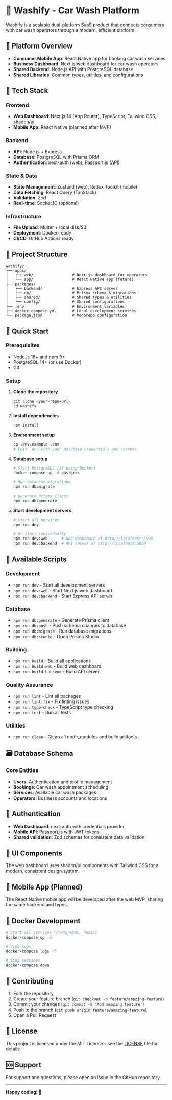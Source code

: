# 🚗 Washify - Car Wash Platform

Washify is a scalable dual-platform SaaS product that connects consumers with car wash operators through a modern, efficient platform.

## 🎯 Platform Overview

- **Consumer Mobile App**: React Native app for booking car wash services
- **Business Dashboard**: Next.js web dashboard for car wash operators
- **Shared Backend**: Node.js API with PostgreSQL database
- **Shared Libraries**: Common types, utilities, and configurations

## 🧱 Tech Stack

### Frontend
- **Web Dashboard**: Next.js 14 (App Router), TypeScript, Tailwind CSS, shadcn/ui
- **Mobile App**: React Native (planned after MVP)

### Backend
- **API**: Node.js + Express
- **Database**: PostgreSQL with Prisma ORM
- **Authentication**: next-auth (web), Passport.js (API)

### State & Data
- **State Management**: Zustand (web), Redux Toolkit (mobile)
- **Data Fetching**: React Query (TanStack)
- **Validation**: Zod
- **Real-time**: Socket.IO (optional)

### Infrastructure
- **File Upload**: Multer + local disk/S3
- **Deployment**: Docker-ready
- **CI/CD**: GitHub Actions ready

## 📁 Project Structure

```
washify/
├── apps/
│   ├── web/                 # Next.js dashboard for operators
│   └── app/                 # React Native app (future)
├── packages/
│   ├── backend/             # Express API server
│   ├── db/                  # Prisma schema & migrations
│   ├── shared/              # Shared types & utilities
│   └── config/              # Shared configurations
├── .env                     # Environment variables
├── docker-compose.yml       # Local development services
└── package.json             # Monorepo configuration
```

## 🚀 Quick Start

### Prerequisites

- Node.js 18+ and npm 9+
- PostgreSQL 14+ (or use Docker)
- Git

### Setup

1. **Clone the repository**
   ```bash
   git clone <your-repo-url>
   cd washify
   ```

2. **Install dependencies**
   ```bash
   npm install
   ```

3. **Environment setup**
   ```bash
   cp .env.example .env
   # Edit .env with your database credentials and secrets
   ```

4. **Database setup**
   ```bash
   # Start PostgreSQL (if using Docker)
   docker-compose up -d postgres
   
   # Run database migrations
   npm run db:migrate
   
   # Generate Prisma client
   npm run db:generate
   ```

5. **Start development servers**
   ```bash
   # Start all services
   npm run dev
   
   # Or start individually
   npm run dev:web      # Web dashboard at http://localhost:3000
   npm run dev:backend  # API server at http://localhost:5000
   ```

## 📝 Available Scripts

### Development
- `npm run dev` - Start all development servers
- `npm run dev:web` - Start Next.js web dashboard
- `npm run dev:backend` - Start Express API server

### Database
- `npm run db:generate` - Generate Prisma client
- `npm run db:push` - Push schema changes to database
- `npm run db:migrate` - Run database migrations
- `npm run db:studio` - Open Prisma Studio

### Building
- `npm run build` - Build all applications
- `npm run build:web` - Build web dashboard
- `npm run build:backend` - Build API server

### Quality Assurance
- `npm run lint` - Lint all packages
- `npm run lint:fix` - Fix linting issues
- `npm run type-check` - TypeScript type checking
- `npm run test` - Run all tests

### Utilities
- `npm run clean` - Clean all node_modules and build artifacts

## 🗃️ Database Schema

### Core Entities
- **Users**: Authentication and profile management
- **Bookings**: Car wash appointment scheduling
- **Services**: Available car wash packages
- **Operators**: Business accounts and locations

## 🔐 Authentication

- **Web Dashboard**: next-auth with credentials provider
- **Mobile API**: Passport.js with JWT tokens
- **Shared validation**: Zod schemas for consistent data validation

## 🎨 UI Components

The web dashboard uses shadcn/ui components with Tailwind CSS for a modern, consistent design system.

## 📱 Mobile App (Planned)

The React Native mobile app will be developed after the web MVP, sharing the same backend and types.

## 🐳 Docker Development

```bash
# Start all services (PostgreSQL, Redis)
docker-compose up -d

# View logs
docker-compose logs -f

# Stop services
docker-compose down
```

## 🤝 Contributing

1. Fork the repository
2. Create your feature branch (`git checkout -b feature/amazing-feature`)
3. Commit your changes (`git commit -m 'Add amazing feature'`)
4. Push to the branch (`git push origin feature/amazing-feature`)
5. Open a Pull Request

## 📄 License

This project is licensed under the MIT License - see the [LICENSE](LICENSE) file for details.

## 🆘 Support

For support and questions, please open an issue in the GitHub repository.

---

**Happy coding! 🚀** 